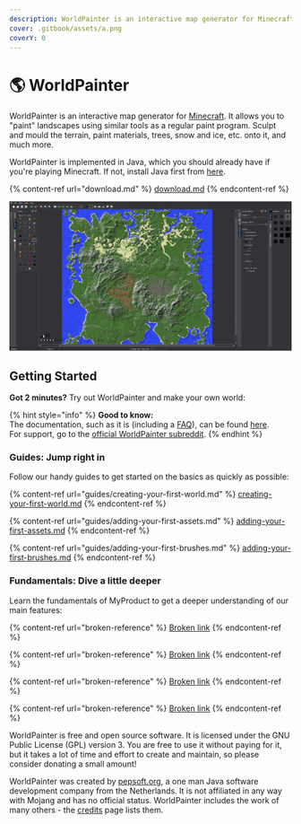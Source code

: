 ```yaml
---
description: WorldPainter is an interactive map generator for Minecraft.
cover: .gitbook/assets/a.png
coverY: 0
---
```


# 🌎 WorldPainter

WorldPainter is an interactive map generator for [Minecraft](https://www.minecraft.net). It allows you to "paint" landscapes using similar tools as a regular paint program. Sculpt and mould the terrain, paint materials, trees, snow and ice, etc. onto it, and much more.

WorldPainter is implemented in Java, which you should already have if you're playing Minecraft. If not, install Java first from [here](https://www.java.com).

{% content-ref url="download.md" %}
[download.md](download.md)
{% endcontent-ref %}

![worldpainter in darkmode](<.gitbook/assets/in programm (1).PNG>)

## Getting Started

**Got 2 minutes?** Try out WorldPainter and make your own world:

{% hint style="info" %}
**Good to know:** \
The documentation, such as it is (including a [FAQ](https://www.worldpainter.net/doc/faq)), can be found [here](https://www.worldpainter.net/doc/).\
For support, go to the [official WorldPainter subreddit](https://www.worldpainter.net/support).
{% endhint %}

### Guides: Jump right in

Follow our handy guides to get started on the basics as quickly as possible:

{% content-ref url="guides/creating-your-first-world.md" %}
[creating-your-first-world.md](guides/creating-your-first-world.md)
{% endcontent-ref %}

{% content-ref url="guides/adding-your-first-assets.md" %}
[adding-your-first-assets.md](guides/adding-your-first-assets.md)
{% endcontent-ref %}

{% content-ref url="guides/adding-your-first-brushes.md" %}
[adding-your-first-brushes.md](guides/adding-your-first-brushes.md)
{% endcontent-ref %}

### Fundamentals: Dive a little deeper

Learn the fundamentals of MyProduct to get a deeper understanding of our main features:

{% content-ref url="broken-reference" %}
[Broken link](broken-reference)
{% endcontent-ref %}

{% content-ref url="broken-reference" %}
[Broken link](broken-reference)
{% endcontent-ref %}

{% content-ref url="broken-reference" %}
[Broken link](broken-reference)
{% endcontent-ref %}

{% content-ref url="broken-reference" %}
[Broken link](broken-reference)
{% endcontent-ref %}

WorldPainter is free and open source software. It is licensed under the GNU Public License (GPL) version 3. You are free to use it without paying for it, but it takes a lot of time and effort to create and maintain, so please consider donating a small amount!

WorldPainter was created by [pepsoft.org](https://www.pepsoft.org), a one man Java software development company from the Netherlands. It is not affiliated in any way with Mojang and has no official status. WorldPainter includes the work of many others - the [credits](https://www.worldpainter.net/credits) page lists them.
